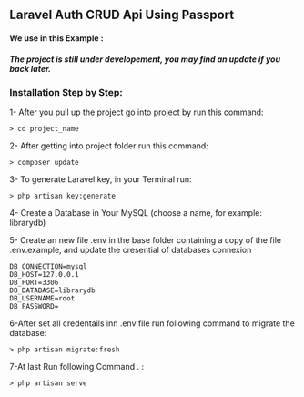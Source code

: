 

<div class="Box-body p-6">
        <article class="markdown-body entry-content" itemprop="text"><h1><a id="user-content-a-modern-rest-api-in-laravel-5" class="anchor" aria-hidden="true" href="#a-modern-rest-api-in-laravel-5"></a>Laravel Auth CRUD Api Using Passport</h1>

<h4><a id="user-content-we-use-in-this-example-" class="anchor" aria-hidden="true" href="#we-use-in-this-example-"></a>We use in this Example :</h4>

<h5><a id="user-content-the-project-is-still-under-developement-you-may-find-an-update-if-you-back-later" class="anchor" aria-hidden="true" href="#the-project-is-still-under-developement-you-may-find-an-update-if-you-back-later"></a>The project is still under developement, you may find an update if you back later.</h5>

<h3>Installation Step by Step:</h3>
<p>1- After you pull up the project go into project by run this command:</p>
<pre><code>&gt; cd project_name
</code></pre>
<p>2- After getting into project folder run this command:</p>
<pre><code>&gt; composer update
</code></pre>
<p>3- To generate Laravel key, in your Terminal run:</p>
<pre><code>&gt; php artisan key:generate
</code></pre>
<p>4- Create a Database in Your MySQL (choose a name, for example: librarydb)</p>
<p>5- Create an new file .env in the base folder containing a copy of the file .env.example, and update the cresential of databases connexion</p>
<pre><code>DB_CONNECTION=mysql
DB_HOST=127.0.0.1
DB_PORT=3306
DB_DATABASE=librarydb
DB_USERNAME=root
DB_PASSWORD=
</code></pre>

<p>6-After  set all credentails inn .env file run following command to migrate the database:</p>
<pre><code>&gt; php artisan migrate:fresh
</code></pre>


<p>7-At last Run following Command . :</p>
<pre><code>&gt; php artisan serve
</code></pre>

</article>
      </div>
